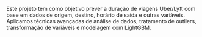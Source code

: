 Este projeto tem como objetivo prever a duração de viagens Uber/Lyft com base em dados de origem, destino, horário de saída e outras variáveis. Aplicamos técnicas avançadas de análise de dados, tratamento de outliers, transformação de variáveis e modelagem com LightGBM.
